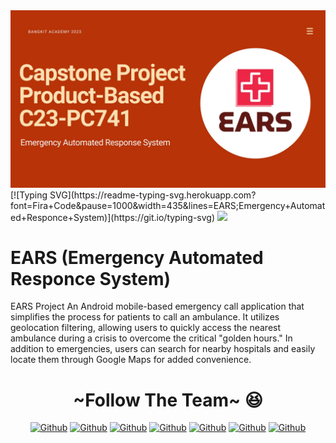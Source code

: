 <img src="assets/Capstone.jpg">
[![Typing SVG](https://readme-typing-svg.herokuapp.com?font=Fira+Code&pause=1000&width=435&lines=EARS;Emergency+Automated+Responce+System)](https://git.io/typing-svg)
<img src="https://user-images.githubusercontent.com/73097560/115834477-dbab4500-a447-11eb-908a-139a6edaec5c.gif">

# EARS (Emergency Automated Responce System)

EARS Project
An Android mobile-based emergency call application that simplifies the process for patients to call an ambulance. It utilizes geolocation filtering, allowing users to quickly access the nearest ambulance during a crisis to overcome the critical "golden hours."
In addition to emergencies, users can search for nearby hospitals and easily locate them through Google Maps for added convenience.

<div align="center">
<h1>~Follow The Team~ 😆</h1>
<a href="https://github.com/adammail42" target="_blank"><img alt="Github" src="https://img.shields.io/twitter/url?label=Adam%20Mail&logo=github&logoColor=blue&style=social&url=https%3A%2F%2Fsaweria.co%2Farkun12"></a>
<a href="https://github.com/ar-kun" target="_blank"><img alt="Github" src="https://img.shields.io/twitter/url?label=Adam%20Ramdan&logo=github&logoColor=blue&style=social&url=https%3A%2F%2Fsaweria.co%2Farkun12"></a>
<a href="https://github.com/HalidaMeiza" target="_blank"><img alt="Github" src="https://img.shields.io/twitter/url?label=Halida%20Meiza&logo=github&logoColor=blue&style=social&url=https%3A%2F%2Fsaweria.co%2Farkun12"></a>
<a href="https://github.com/Raihanna1013" target="_blank"><img alt="Github" src="https://img.shields.io/twitter/url?label=Raihanna%20Ilfa%20W&logo=github&logoColor=blue&style=social&url=https%3A%2F%2Fsaweria.co%2Farkun12"></a>
<a href="https://github.com/abelyoshuara" target="_blank"><img alt="Github" src="https://img.shields.io/twitter/url?label=Pande%20Komang&logo=github&logoColor=blue&style=social&url=https%3A%2F%2Fsaweria.co%2Farkun12"></a>
<a href="#" target="_blank"><img alt="Github" src="https://img.shields.io/twitter/url?label=Syifa%20Alya&logo=github&logoColor=blue&style=social&url=https%3A%2F%2Fsaweria.co%2Farkun12"></a>
<a href="#" target="_blank"><img alt="Github" src="https://img.shields.io/twitter/url?label=Jonathan%20Adrian&logo=github&logoColor=blue&style=social&url=https%3A%2F%2Fsaweria.co%2Farkun12"></a>
</div>
